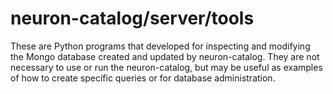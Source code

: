 # neuron-catalog/server/tools

These are Python programs that developed for inspecting and modifying
the Mongo database created and updated by neuron-catalog. They are not
necessary to use or run the neuron-catalog, but may be useful as
examples of how to create specific queries or for database
administration.
